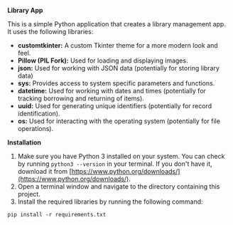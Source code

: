 **Library App**

This is a simple Python application that creates a library management app. It uses the following libraries:

* **customtkinter:** A custom Tkinter theme for a more modern look and feel.
* **Pillow (PIL Fork):** Used for loading and displaying images.
* **json:** Used for working with JSON data (potentially for storing library data)
* **sys:** Provides access to system specific parameters and functions.
* **datetime:** Used for working with dates and times (potentially for tracking borrowing and returning of items).
* **uuid:** Used for generating unique identifiers (potentially for record identification).
* **os:** Used for interacting with the operating system (potentially for file operations).

**Installation**

1. Make sure you have Python 3 installed on your system. You can check by running `python3 --version` in your terminal. If you don't have it, download it from [https://www.python.org/downloads/](https://www.python.org/downloads/).
2. Open a terminal window and navigate to the directory containing this project.
3. Install the required libraries by running the following command:

```
pip install -r requirements.txt
```
